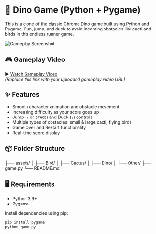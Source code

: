 # 🦖 Dino Game (Python + Pygame)

This is a clone of the classic Chrome Dino game built using Python and Pygame. Run, jump, and duck to avoid incoming obstacles like cacti and birds in this endless runner game.

![Gameplay Screenshot](assets/Other/screenshot.png)

## 🎮 Gameplay Video

▶️ [Watch Gameplay Video](https://your-video-link.com)  
*(Replace this link with your uploaded gameplay video URL)*

## ✨ Features

- Smooth character animation and obstacle movement
- Increasing difficulty as your score goes up
- Jump (`↑` or `SPACE`) and Duck (`↓`) controls
- Multiple types of obstacles: small & large cacti, flying birds
- Game Over and Restart functionality
- Real-time score display

## 📦 Folder Structure

├── assets/
│ ├── Bird/
│ ├── Cactus/
│ ├── Dino/
│ └── Other/
├── game.py
└── README.md

## 🖥️ Requirements

- Python 3.9+
- Pygame

Install dependencies using pip:

```bash
pip install pygame
python game.py

